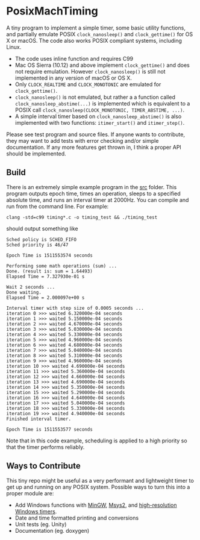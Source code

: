 # PosixMachTiming #

A tiny program to implement a simple timer, some basic utility functions, and partially emulate POSIX `clock_nanosleep()` and
`clock_gettime()` for OS X or macOS. The code also works POSIX compliant systems, including Linux.

- The code uses inline function and requires C99
- Mac OS Sierra (10.12) and above implement `clock_gettime()` and does not require emulation. However `clock_nanosleep()` is still not implemented in any version of macOS or OS X.
- Only `CLOCK_REALTIME` and `CLOCK_MONOTONIC` are emulated for `clock_gettime()`.
- `clock_nanosleep()` is not emulated, but rather a a function called `clock_nanosleep_abstime(...)` is implemented which is equivalent to a POSIX call `clock_nanosleep(CLOCK_MONOTONIC, TIMER_ABSTIME, ...)`.
- A simple interval timer based on `clock_nanosleep_abstime()` is also implemented with two functions: `itimer_start()` and `itimer_step()`.

Please see test program and source files. If anyone wants to contribute, they may want to add tests with error checking and/or simple documentation. If any more features get thrown in, I think a proper API should be implemented.

## Build ##

There is an extremely simple example program in the [src](https://github.com/ChisholmKyle/PosixMachTiming/tree/master/src) folder. This program outputs epoch time, times an operation, sleeps to a specified absolute time, and runs an interval timer at 2000Hz. You can compile and run from the command line. For example:

    clang -std=c99 timing*.c -o timing_test && ./timing_test

should output something like

    Sched policy is SCHED_FIFO
    Sched priority is 46/47

    Epoch Time is 1511553574 seconds

    Performing some math operations (sum) ...
    Done. (result is: sum = 1.64493)
    Elapsed Time = 7.327930e-01 s

    Wait 2 seconds ...
    Done waiting.
    Elapsed Time = 2.000097e+00 s

    Interval timer with step size of 0.0005 seconds ...
    iteration 0 >>> waited 6.320000e-04 seconds
    iteration 1 >>> waited 5.150000e-04 seconds
    iteration 2 >>> waited 4.670000e-04 seconds
    iteration 3 >>> waited 5.030000e-04 seconds
    iteration 4 >>> waited 5.330000e-04 seconds
    iteration 5 >>> waited 4.960000e-04 seconds
    iteration 6 >>> waited 4.680000e-04 seconds
    iteration 7 >>> waited 5.040000e-04 seconds
    iteration 8 >>> waited 5.310000e-04 seconds
    iteration 9 >>> waited 4.960000e-04 seconds
    iteration 10 >>> waited 4.690000e-04 seconds
    iteration 11 >>> waited 5.360000e-04 seconds
    iteration 12 >>> waited 4.660000e-04 seconds
    iteration 13 >>> waited 4.690000e-04 seconds
    iteration 14 >>> waited 5.350000e-04 seconds
    iteration 15 >>> waited 5.290000e-04 seconds
    iteration 16 >>> waited 4.640000e-04 seconds
    iteration 17 >>> waited 5.040000e-04 seconds
    iteration 18 >>> waited 5.330000e-04 seconds
    iteration 19 >>> waited 4.940000e-04 seconds
    Finished interval timer.

    Epoch Time is 1511553577 seconds

Note that in this code example, scheduling is applied to a high priority so that the timer performs reliably.


## Ways to Contribute ##

This tiny repo might be useful as a very performant and lightweight timer to get up and running on any POSIX system. Possible ways to turn this into a proper module are:

- Add Windows functions with [MinGW](http://www.mingw.org/), [Msys2](http://www.msys2.org/), and [high-resolution Windows timers](https://msdn.microsoft.com/en-us/library/windows/desktop/dn553408).
- Date and time formatted printing and conversions
- Unit tests (eg. Unity)
- Documentation (eg. doxygen)
